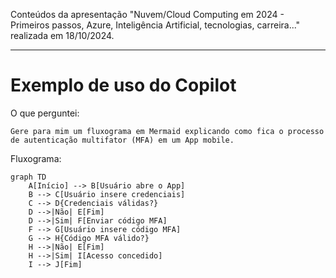  Conteúdos da apresentação "Nuvem/Cloud Computing em 2024 - Primeiros passos, Azure, Inteligência Artificial, tecnologias, carreira..." realizada em 18/10/2024.

---

# Exemplo de uso do Copilot

O que perguntei:

```
Gere para mim um fluxograma em Mermaid explicando como fica o processo de autenticação multifator (MFA) em um App mobile.
```

Fluxograma:

```mermaid
graph TD
    A[Início] --> B[Usuário abre o App]
    B --> C[Usuário insere credenciais]
    C --> D{Credenciais válidas?}
    D -->|Não| E[Fim]
    D -->|Sim| F[Enviar código MFA]
    F --> G[Usuário insere código MFA]
    G --> H{Código MFA válido?}
    H -->|Não| E[Fim]
    H -->|Sim| I[Acesso concedido]
    I --> J[Fim]
```